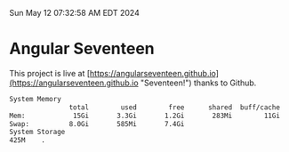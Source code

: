 Sun May 12 07:32:58 AM EDT 2024

# Angular Seventeen


This project is live at [https://angularseventeen.github.io](https://angularseventeen.github.io "Seventeen!") thanks to Github.

```bash
System Memory
               total        used        free      shared  buff/cache   available
Mem:            15Gi       3.3Gi       1.2Gi       283Mi        11Gi        11Gi
Swap:          8.0Gi       585Mi       7.4Gi
System Storage
425M	.
```
